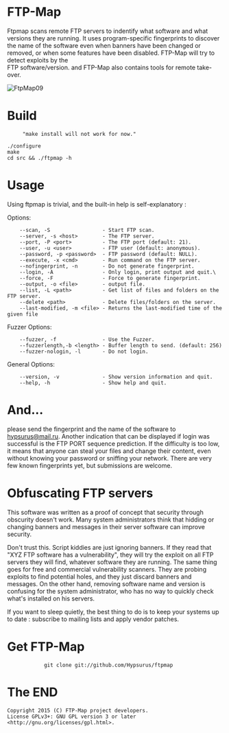 FTP-Map
==========

Ftpmap scans remote FTP servers to indentify what software and what versions
they are running. It uses program-specific fingerprints to discover the name
of the software even when banners have been changed or removed, or when some
features have been disabled. FTP-Map will try to detect exploits by the  
FTP software/version. and FTP-Map also contains tools for remote take-over.


![FtpMap09](https://pbs.twimg.com/media/CHZpCaoUEAAXCrZ.jpg)


Build
======
		 "make install will not work for now."

    ./configure
    make
    cd src && ./ftpmap -h

Usage
======

Using ftpmap is trivial, and the built-in help is self-explanatory :


Options:
        
        --scan, -S                 - Start FTP scan.
        --server, -s <host>        - The FTP server.
        --port, -P <port>          - The FTP port (default: 21).
        --user, -u <user>          - FTP user (default: anonymous).
        --password, -p <password>  - FTP password (default: NULL). 
        --execute, -x <cmd>        - Run command on the FTP server.
        --nofingerprint, -n        - Do not generate fingerprint.
        --login, -A                - Only login, print output and quit.\
        --force, -F                - Force to generate fingerprint.
        --output, -o <file>        - output file.
        --list, -L <path>          - Get list of files and folders on the FTP server.
        --delete <path>            - Delete files/folders on the server.
        --last-modified, -m <file> - Returns the last-modified time of the given file


Fuzzer Options:
	
        --fuzzer, -f               - Use the Fuzzer.
        --fuzzerlength,-b <length> - Buffer length to send. (default: 256)
        --fuzzer-nologin, -l       - Do not login.


General Options:

        --version, -v              - Show version information and quit.
        --help, -h                 - Show help and quit.

And...
======

please send the fingerprint and the name of the software to hypsurus@mail.ru.
Another indication that can be displayed if login was successful is the FTP
PORT sequence prediction. If the difficulty is too low, it means that anyone
can steal your files and change their content, even without knowing your
password or sniffing your network.
There are very few known fingerprints yet, but submissions are welcome.

Obfuscating FTP servers
=======================


This software was written as a proof of concept that security through
obscurity doesn't work. Many system administrators think that hidding or
changing banners and messages in their server software can improve security.

Don't trust this. Script kiddies are just ignoring banners. If they read
that "XYZ FTP software has a vulnerability", they will try the exploit on
all FTP servers they will find, whatever software they are running. The same
thing goes for free and commercial vulnerability scanners. They are probing
exploits to find potential holes, and they just discard banners and messages.
On the other hand, removing software name and version is confusing for the
system administrator, who has no way to quickly check what's installed on his
servers.

If you want to sleep quietly, the best thing to do is to keep your systems
up to date : subscribe to mailing lists and apply vendor patches.

Get FTP-Map
=============
                git clone git://github.com/Hypsurus/ftpmap 

The END
=========
    
    Copyright 2015 (C) FTP-Map project developers.
    License GPLv3+: GNU GPL version 3 or later <http://gnu.org/licenses/gpl.html>.
